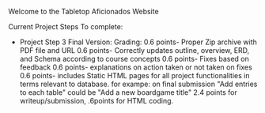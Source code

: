 Welcome to the Tabletop Aficionados Website

Current Project Steps To complete:
- Project Step 3 Final Version:
Grading:
0.6 points- Proper Zip archive with PDF file and URL
0.6 points- Correctly updates outline, overview, ERD, and Schema according to course concepts
0.6 points- Fixes based on feedback
0.6 points- explanations on action taken or not taken on fixes
0.6 points- includes Static HTML pages for all project functionalities in terms relevant to database.
  for exampe: on final submission "Add entries to each table" could be "Add a new boardgame title"
2.4 points for writeup/submission, .6points for HTML coding.
